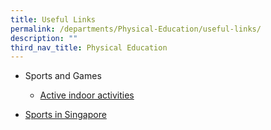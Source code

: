 ```yaml
---
title: Useful Links
permalink: /departments/Physical-Education/useful-links/
description: ""
third_nav_title: Physical Education
---
```

<ul>
<li>Sports and Games</li>
<ul>
<li><a href="https://www.parenting.com/gallery/18-fun-active-indoor-activities" target="_blank" rel="noopener">Active indoor activities</a></li>
</ul>
</ul>
<ul>
<li><a href="https://www.myactivesg.com/" target="_blank" rel="noopener">Sports in Singapore</a></li>
</ul>